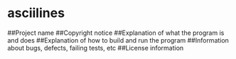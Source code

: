# asciilines

##Project name
##Copyright notice
##Explanation of what the program is and does
##Explanation of how to build and run the program
##Information about bugs, defects, failing tests, etc
##License information
